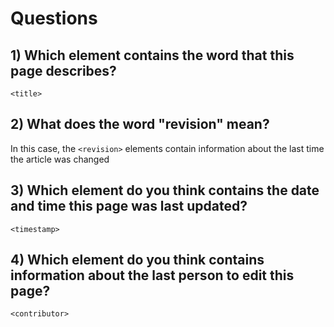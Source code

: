 
# Questions

## 1) Which element contains the word that this page describes?

`<title>`


## 2) What does the word "revision" mean?

In this case, the `<revision>` elements contain information about the last time the article was changed

## 3) Which element do you think contains the date and time this page was last updated?

`<timestamp>`

## 4) Which element do you think contains information about the last person to edit this page?
`<contributor>`
